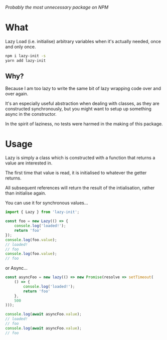 *Probably the most unnecessary package on NPM*

# What

Lazy Load (i.e. initialise) arbitrary variables when it's actually needed, once and only once.

```bash
npm i lazy-init -s
yarn add lazy-init
```

## Why?

Because I am too lazy to write the same bit of lazy wrapping code over and over again.

It's an especially useful abstraction when dealing with classes, as they are constructed synchronously, but you might want to setup up something async in the constructor.

In the spirit of laziness, no tests were harmed in the making of this package.

# Usage

Lazy is simply a class which is constructed with a function that returns a value are interested in.

The first time that value is read, it is initialised to whatever the getter returns. 

All subsequent references will return the result of the intialisation, rather than initialise again.

You can use it for synchronous values...

```js
import { Lazy } from 'lazy-init';

const foo = new Lazy(() => {
    console.log('loaded!');
    return 'foo'
});
console.log(foo.value); 
// loaded!
// foo
console.log(foo.value);
// foo
```

or Async...

```js
const asyncFoo = new lazy(() => new Promise(resolve => setTimeout(
    () => {
        console.log('loaded!');
        return 'foo'
    }, 
    500
)));

console.log(await asyncFoo.value);
// loaded!
// foo
console.log(await asyncFoo.value);
// foo
```